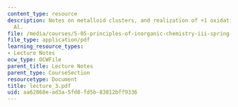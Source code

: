 ```yaml
---
content_type: resource
description: Notes on metalloid clusters, and realization of +1 oxidation state for
  Al.
file: /media/courses/5-05-principles-of-inorganic-chemistry-iii-spring-2005/aa62868ead3a5fd8fd5b83812bff9336_lecture_3.pdf
file_type: application/pdf
learning_resource_types:
- Lecture Notes
ocw_type: OCWFile
parent_title: Lecture Notes
parent_type: CourseSection
resourcetype: Document
title: lecture_3.pdf
uid: aa62868e-ad3a-5fd8-fd5b-83812bff9336
---
```

